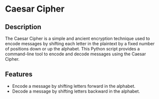 # Caesar Cipher

## Description

The Caesar Cipher is a simple and ancient encryption technique used to encode messages by shifting each letter in the plaintext by a fixed number of positions down or up the alphabet. This Python script provides a command-line tool to encode and decode messages using the Caesar Cipher.

## Features

- Encode a message by shifting letters forward in the alphabet.
- Decode a message by shifting letters backward in the alphabet.
